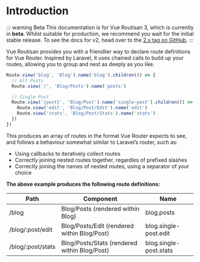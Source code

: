 # Introduction

::: warning Beta
This documentation is for Vue Routisan 3, which is currently in **beta**. Whilst suitable for production, we recommend you wait for the initial stable release. To see the docs for v2, head over to the [2.x tag on GitHub](https://github.com/mikerockett/vue-routisan/tree/2.x).
:::

Vue Routisan provides you with a friendlier way to declare route definitions for Vue Router. Inspired by Laravel, it uses chained calls to build up your routes, allowing you to group and nest as deeply as you like.

```js
Route.view('blog', 'Blog').name('blog').children(() => {
  // All Posts
  Route.view('/', 'Blog/Posts').name('posts')

  // Single Post
  Route.view('{post}', 'Blog/Post').name('single-post').children(() => {
    Route.view('edit', 'Blog/Post/Edit').name('edit')
    Route.view('stats', 'Blog/Post/Stats').name('stats')
  })
})
```

This produces an array of routes in the format Vue Router expects to see, and follows a behaviour somewhat similar to Laravel’s router, such as:

- Using callbacks to iteratively collect routes
- Correctly joining nested routes together, regardles of prefixed slashes
- Correctly joining the names of nested routes, using a separator of your choice

**The above example produces the following route definitions:**

| Path              | Component                                    | Name                   |
| ----------------- | -------------------------------------------- | ---------------------- |
| /blog             | Blog/Posts (rendered within Blog)            | blog.posts             |
| /blog/:post/edit  | Blog/Posts/Edit (rendered within Blog/Post)  | blog.single-post.edit  |
| /blog/:post/stats | Blog/Posts/Stats (rendered within Blog/Post) | blog.single-post.stats |
